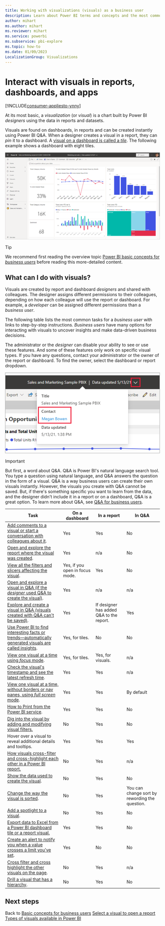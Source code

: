 ```yaml
---
title: Working with visualizations (visuals) as a business user
description: Learn about Power BI terms and concepts and the most common interactions with the visuals on dashboards, in reports, or in Q&A.
author: mihart
ms.author: mihart
ms.reviewer: mihart
ms.service: powerbi
ms.subservice: pbi-explore
ms.topic: how-to
ms.date: 01/09/2023
LocalizationGroup: Visualizations
---
```

# Interact with visuals in reports, dashboards, and apps

[!INCLUDE[consumer-appliesto-ynny](../includes/consumer-appliesto-ynny.md)]

At its most basic, a *visualization* (or *visual*) is a chart built by Power BI *designers* using the data in reports and datasets.

Visuals are found on dashboards, in reports and can be created instantly using Power BI Q&A. When a designer creates a visual in a report, they can *pin* it to a dashboard. A [visual on a dashboard is called a *tile*](end-user-tiles.md). The following example shows a dashboard with eight tiles.

![Dashboard with tiles](media/end-user-visualizations/power-bi-dashboard.png)

> [!TIP]
> We recommend first reading the overview topic [Power BI basic concepts for *business users*](end-user-basic-concepts.md) before reading this more-detailed content.

## What can I do with visuals?

Visuals are created by report and dashboard *designers* and shared with colleagues. The designer assigns different permissions to their colleagues, depending on how each colleague will use the report or dashboard. For example, a *developer* can be assigned different permissions than a *business user*.

The following table lists the most common tasks for a *business user* with links to step-by-step instructions. *Business users* have many options for interacting with visuals to uncover insights and make data-driven business decisions.  

The administrator or the *designer* can disable your ability to see or use these features. And some of these features only work on specific visual types.  If you have any questions, contact your administrator or the owner of the report or dashboard. To find the owner, select the dashboard or report dropdown.

![Title dropdown showing owner](media/end-user-visualizations/power-bi-designer.png)

> [!IMPORTANT]
> But first, a word about Q&A. Q&A is Power BI's natural language search tool. You type a question using natural language, and Q&A answers the question in the form of a visual. Q&A is a way business users can create their own visuals instantly. However, the visuals you create with Q&A cannot be saved. But, if there's something specific you want to learn from the data, and the designer didn't include it in a report or on a dashboard, Q&A is a great option. To learn more about Q&A, see [Q&A for business users](end-user-q-and-a.md).

|Task  |On a dashboard  |In a report  | In Q&A
|---------|---------|---------|--------|
|[Add comments to a visual or start a conversation with colleagues about it](end-user-comment.md).     |  Yes       |   Yes      |  No  |
|[Open and explore the report where the visual was created](end-user-tiles.md).     |    Yes     |   n/a      |  No |
|[View all the filters and slicers affecting the visual](end-user-report-filter.md).     |    Yes, if you open in focus mode.     |   Yes      | No |
|[Open and explore a visual in Q&A (if the *designer* used Q&A to create the visual)](end-user-q-and-a.md).     |   Yes      |   n/a      |  n/a  |
|[Explore and create a visual in Q&A (visuals created with Q&A can't be saved)](end-user-q-and-a.md).     |   Yes      |   If designer has added Q&A to the report.      |  Yes  |
|[Use Power BI to find interesting facts or trends&mdash;automatically generated visuals are called insights](end-user-insights.md).     |    Yes, for tiles.    |  No       | No   |
|[View one visual at a time using *focus* mode](end-user-focus.md).     | Yes, for tiles.        |   Yes, for visuals.      | n/a  |
|[Check the visual's timestamp and see the latest refresh time](end-user-fresh.md).     |  Yes       |    Yes     | n/a  |
|[View one visual at a time, without borders or nav panes, using *full screen* mode](end-user-focus.md).     |   Yes      |  Yes       | By default  |
|[How to Print from the Power BI service](end-user-print.md).     |  Yes       |   Yes      | No  |
|[Dig into the visual by adding and modifying visual filters.](end-user-report-filter.md)     |    No     |   Yes      | No  |
|Hover over a visual to reveal additional details and tooltips.     |    Yes     |   Yes      | Yes  |
|[How visuals cross-filter and cross-highlight each other in a Power BI report.](end-user-interactions.md)    |   No      |   Yes      | n/a  |
|[Show the data used to create the visual](end-user-show-data.md).     |  No       |   Yes      | No  |
| [Change the way the visual is sorted](end-user-change-sort.md). | No  | Yes  | You can change sort by rewording the question.  |
| [Add a spotlight to a visual](end-user-spotlight.md). | No  | Yes  |  No |
| [Export data to Excel from a Power BI dashboard tile or a report visual.](/power-bi/visuals/power-bi-visualization-export-data) | Yes | Yes | No|
| [Create an alert to notify you when a value crosses a limit you've set](end-user-alerts.md).  | Yes  | No  | No |
| [Cross filter and cross highlight the other visuals on the page](end-user-report-filter.md).  | No      | Yes  | n/a |
| [Drill a visual that has a hierarchy](end-user-drill.md).  | No  | Yes   | No |

## Next steps
Back to [Basic concepts for business users](end-user-basic-concepts.md)
[Select a visual to open a report](end-user-report-open.md)
[Types of visuals available in Power BI](../visuals/power-bi-visualization-types-for-reports-and-q-and-a.md)